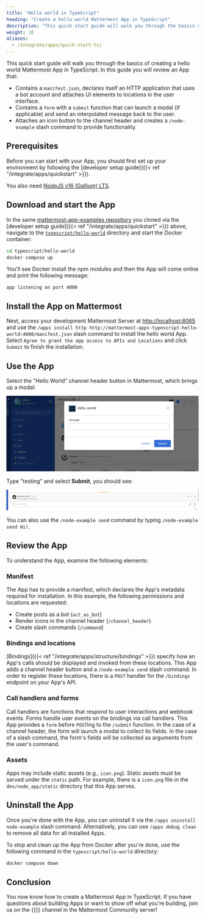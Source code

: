 ```yaml
---
title: "Hello world in TypeScript"
heading: "Create a hello world Mattermost App in TypeScript"
description: "This quick start guide will walk you through the basics of creating a hello world Mattermost App in TypeScript."
weight: 10
aliases:
  - /integrate/apps/quick-start-ts/
---
```


This quick start guide will walk you through the basics of creating a hello world Mattermost App in TypeScript. In this guide you will review an App that:

- Contains a `manifest.json`, declares itself an HTTP application that uses a bot account and attaches UI elements to locations in the user interface.
- Contains a `form` with a `submit` function that can launch a modal (if applicable) and send an interpolated message back to the user.
- Attaches an icon button to the channel header and creates a `/node-example` slash command to provide functionality.

## Prerequisites

Before you can start with your App, you should first set up your environment by following the [developer setup guide]({{< ref "/integrate/apps/quickstart" >}}).

You also need [NodeJS v16 (Gallium) LTS](https://nodejs.org/en/download/).

## Download and start the App

In the same [mattermost-app-examples repository](https://github.com/mattermost/mattermost-app-examples) you cloned via the [developer setup guide]({{< ref "/integrate/apps/quickstart" >}}) above, navigate to the [`typescript/hello-world`](https://github.com/mattermost/mattermost-app-examples/tree/master/typescript/hello-world) directory and start the Docker container:

```sh
cd typescript/hello-world
docker compose up
```

You'll see Docker install the npm modules and then the App will come online and print the following message:

```
app listening on port 4000
```

## Install the App on Mattermost

Next, access your development Mattermost Server at [http://localhost:8065](http://localhost:8065) and use the `/apps install http http://mattermost-apps-typescript-hello-world:4000/manifest.json` slash command to install the hello world App. Select `Agree to grant the app access to APIs and Locations` and click `Submit` to finish the installation.

## Use the App

Select the "Hello World" channel header button in Mattermost, which brings up a modal:

![image](modal.png)

Type "testing" and select **Submit**, you should see:

![image](submit.png)

You can also use the `/node-example send` command by typing `/node-example send Hi!`.

## Review the App

To understand the App, examine the following elements:

### Manifest

The App has to provide a manifest, which declares the App's metadata required for installation. In this example, the following permissions and locations are requested:

- Create posts as a bot (`act_as_bot`)
- Render icons in the channel header (`/channel_header`)
- Create slash commands (`/command`)

### Bindings and locations

[Bindings]({{< ref "/integrate/apps/structure/bindings" >}}) specify how an App's calls should be displayed and invoked from these locations. This App adds a channel header button and a `/node-example send` slash command. In order to register these locations, there is a `POST` handler for the `/bindings` endpoint on your App's API.

### Call handlers and forms

Call handlers are functions that respond to user interactions and webhook events. Forms handle user events on the bindings via call handlers. This App provides a `form` before `POST`ing to the `/submit` function. In the case of a channel header, the form will launch a modal to collect its fields. In the case of a slash command, the form's fields will be collected as arguments from the user's command.

### Assets

Apps may include static assets (e.g., `icon.png`). Static assets must be served under the `static` path. For example, there is a `icon.png` file in the `dev/node_app/static` directory that this App serves.

## Uninstall the App

Once you're done with the App, you can uninstall it via the `/apps uninstall node-example` slash command. Alternatively, you can use `/apps debug clean` to remove all data for all installed Apps.

To stop and clean up the App from Docker after you're done, use the following command in the `typescript/hello-world` directory:

```sh
docker compose down
```

## Conclusion

You now know how to create a Mattermost App in TypeScript. If you have questions about building Apps or want to show off what you're building, join us on the {{<newtabref title="Mattermost Apps" href="https://community.mattermost.com/core/channels/mattermost-apps">}} channel in the Mattermost Community server!

